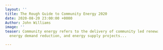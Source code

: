 ```yaml
---
layout: ''
title: The Rough Guide to Community Energy 2020
date: 2020-08-20 23:00:00 +0000
Author: John Williams
image: ''
teaser: Community energy refers to the delivery of community led renewable energy,
  energy demand reduction, and energy supply projects...

---
```

